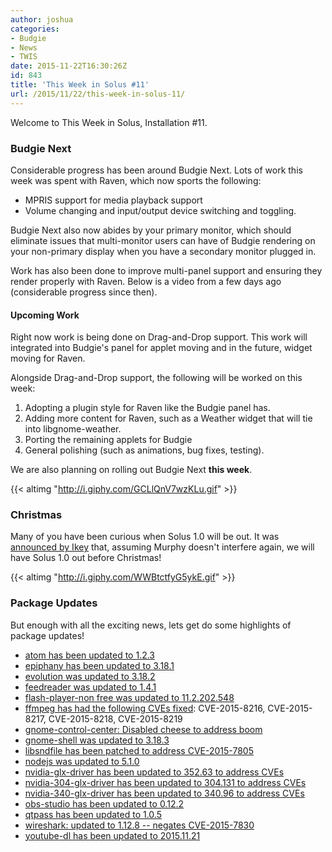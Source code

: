 ```yaml
---
author: joshua
categories:
- Budgie
- News
- TWIS
date: 2015-11-22T16:30:26Z
id: 843
title: 'This Week in Solus #11'
url: /2015/11/22/this-week-in-solus-11/
--- 
```

Welcome to This Week in Solus, Installation #11. 

### Budgie Next

Considerable progress has been around Budgie Next. Lots of work this week was spent with Raven, which now sports the following:

- MPRIS support for media playback support
- Volume changing and input/output device switching and toggling.

Budgie Next also now abides by your primary monitor, which should eliminate issues that multi-monitor users can have of Budgie rendering on your non-primary display when you have a secondary monitor plugged in.
      
Work has also been done to improve multi-panel support and ensuring they render properly with Raven. Below is a video from a few days ago (considerable progress since then).

#### Upcoming Work

Right now work is being done on Drag-and-Drop support. This work will integrated into Budgie's panel for applet moving and in the future, widget moving for Raven.
      
Alongside Drag-and-Drop support, the following will be worked on this week:

1. Adopting a plugin style for Raven like the Budgie panel has.
2. Adding more content for Raven, such as a Weather widget that will tie into libgnome-weather.
3. Porting the remaining applets for Budgie
4. General polishing (such as animations, bug fixes, testing).

We are also planning on rolling out Budgie Next **this week**.

{{< altimg "http://i.giphy.com/GCLlQnV7wzKLu.gif" >}}

### Christmas

Many of you have been curious when Solus 1.0 will be out. It was [announced by Ikey](https://plus.google.com/u/0/+Solus-Project/posts/H5U2u4hzaKd) that, assuming Murphy doesn't interfere again, we will have Solus 1.0 out before Christmas!

{{< altimg "http://i.giphy.com/WWBtctfyG5ykE.gif" >}}

### Package Updates

But enough with all the exciting news, lets get do some highlights of package updates!

- [atom has been updated to 1.2.3](https://git.solus-project.com/packages/atom/commit/?id=1a2d6df47cc53d9cfe9ff8ef7928dd1c2a90be22)        
- [epiphany has been updated to 3.18.1](https://git.solus-project.com/packages/epiphany/commit/?id=8df930fc875456887eec51981f47de3f86a42dfe)        
- [evolution was updated to 3.18.2](https://git.solus-project.com/packages/evolution/commit/?id=f175a43051f9ad1742a3736712f9dba3f913dad5)        
- [feedreader was updated to 1.4.1](https://git.solus-project.com/packages/feedreader/commit/?id=af443d73d712361ee796a6c3e5499bea49a50588)        
- [flash-player-non free was updated to 11.2.202.548](https://git.solus-project.com/packages/flash-player-nonfree/commit/?id=a6757987349d28db1116a2a9752de06753d1e4e9)        
- [ffmpeg has had the following CVEs fixed](https://git.solus-project.com/packages/ffmpeg/commit/?id=eb44dbacbef2e14358ed11ba0e8749eb76bfb950): CVE-2015-8216, CVE-2015-8217, CVE-2015-8218, CVE-2015-8219
- [gnome-control-center: Disabled cheese to address boom](https://git.solus-project.com/packages/gnome-control-center/commit/?id=97d980d018d241df07214fa38bd0375a29e1456e)        
- [gnome-shell was updated to 3.18.3](https://git.solus-project.com/packages/gnome-shell/commit/?id=75ec3c9230fbea3f7438daed314c213557864706)        
- [libsndfile has been patched to address CVE-2015-7805](https://git.solus-project.com/packages/libsndfile/commit/?id=5f1e81fc541ba19d290e821ce157dcda87a2b527)        
- [nodejs was updated to 5.1.0](https://git.solus-project.com/packages/nodejs/commit/?id=40445041af486c7620f9370fac28f35a359abb14)        
- [nvidia-glx-driver has been updated to 352.63 to address CVEs](https://git.solus-project.com/packages/nvidia-glx-driver/commit/?id=a2c3da5ffbcee53573f3737e095dea55281537cd)        
- [nvidia-304-glx-driver has been updated to 304.131 to address CVEs](https://git.solus-project.com/packages/nvidia-304-glx-driver/commit/?id=ae3b095c929646f10a4d2e4ecb51f3b0107bfc41)        
- [nvidia-340-glx-driver has been updated to 340.96 to address CVEs](https://git.solus-project.com/packages/nvidia-340-glx-driver/commit/?id=a12c9183db0b5f3c1a8e96d82fcc6d480a0ec6dc)        
- [obs-studio has been updated to 0.12.2](https://git.solus-project.com/packages/obs-studio/commit/?id=d46d6ee29681b3c8d1a40231e69b0fcb61a6e699)        
- [qtpass has been updated to 1.0.5](https://git.solus-project.com/packages/qtpass/commit/?id=d8ef37402d8a5d15d7e2bb5995f5a8aca0dcb71c)        
- [wireshark: updated to 1.12.8 -- negates CVE-2015-7830](https://git.solus-project.com/packages/wireshark/commit/?id=60d22d14ef337959b162e4d5193a352c6cfba4cc)        
- [youtube-dl has been updated to 2015.11.21](https://git.solus-project.com/packages/youtube-dl/commit/?id=aad3dda0c1b378fca198a120083e79bed1765fef)
